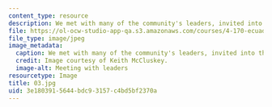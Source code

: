 ```yaml
---
content_type: resource
description: We met with many of the community's leaders, invited into their homes.
file: https://ol-ocw-studio-app-qa.s3.amazonaws.com/courses/4-170-ecuador-workshop-fall-2006/3e1803915644bdc93157c4bd5bf2370a_03.jpg
file_type: image/jpeg
image_metadata:
  caption: We met with many of the community's leaders, invited into their homes.
  credit: Image courtesy of Keith McCluskey.
  image-alt: Meeting with leaders
resourcetype: Image
title: 03.jpg
uid: 3e180391-5644-bdc9-3157-c4bd5bf2370a
---
```

